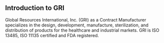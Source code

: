 ## Introduction to GRI 
Global Resources International, Inc. (GRI) as a Contract Manufacturer specializes in the design, development, manufacture, sterilization, and distribution of products for the healthcare and industrial markets. GRI is ISO 13485, ISO 11135 certified and FDA registered. 
